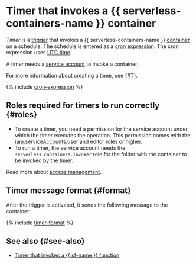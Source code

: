 # Timer that invokes a {{ serverless-containers-name }} container

_Timer_ is a [trigger](../trigger/) that invokes a {{ serverless-containers-name }} [container](../container.md) on a schedule. The schedule is entered as a [cron expression](../../../_includes/functions/cron-expression.md#cron-expression). The cron expression uses [UTC time](https://en.wikipedia.org/wiki/Coordinated_Universal_Time).

A timer needs a [service account](../../../iam/concepts/users/service-accounts.md) to invoke a container.

For more information about creating a timer, see [{#T}](../../operations/timer-create.md).

{% include [cron-expression](../../../_includes/functions/cron-expression.md) %}

## Roles required for timers to run correctly {#roles}

* To create a timer, you need a permission for the service account under which the timer executes the operation. This permission comes with the [iam.serviceAccounts.user](../../../iam/security/index.md#iam-serviceAccounts-user) and [editor](../../../iam/roles-reference.md#editor) roles or higher.
* To run a timer, the service account needs the `serverless.containers.invoker` role for the folder with the container to be invoked by the timer.

Read more about [access management](../../security/index.md).

## Timer message format {#format}

After the trigger is activated, it sends the following message to the container:

{% include [timer-format](../../../_includes/functions/timer-format.md) %}

## See also {#see-also}

* [Timer that invokes a {{ sf-name }} function](../../../functions/concepts/trigger/timer.md).